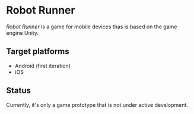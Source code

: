 # Robot Runner
*Robot Runner* is a game for mobile devices thas is based on the game engine Unity.

## Target platforms
- Android (first iteration)
- iOS

## Status
Currently, it's only a game prototype that is not under active development.